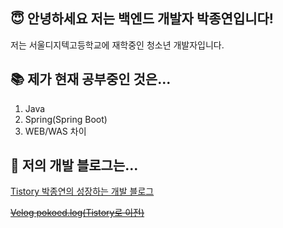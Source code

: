 ## 😇 안녕하세요 저는 백엔드 개발자 박종연입니다!
저는 서울디지텍고등학교에 재학중인 청소년 개발자입니다.


## 📚 제가 현재 공부중인 것은...
1. Java
2. Spring(Spring Boot)
3. WEB/WAS 차이

## 🔗 저의 개발 블로그는...
[Tistory 박종연의 성장하는 개발 블로그](https://parkstate.tistory.com/)

[~~Velog pokoed.log(Tistory로 이전)~~](https://velog.io/@pokoed/)


<!--
**pokoed/pokoed** is a ✨ _special_ ✨ repository because its `README.md` (this file) appears on your GitHub profile.

Here are some ideas to get you started:

- 🔭 I’m currently working on ...
- 🌱 I’m currently learning ...
- 👯 I’m looking to collaborate on ...
- 🤔 I’m looking for help with ...
- 💬 Ask me about ...
- 📫 How to reach me: ...
- 😄 Pronouns: ...
- ⚡ Fun fact: ...
-->
